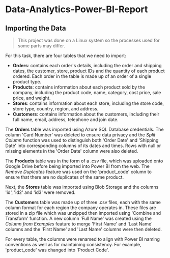 # Data-Analytics-Power-BI-Report


## Importing the Data
> This project was done on a Linux system so the processes used for some parts may differ.

For this task, there are four tables that we need to import:
- **Orders**: contains each order's details, including the order and shipping dates, the customer, store, product IDs and the quantity of each product ordered. Each order in the table is made up of an order of a single product type.
- **Products**: contains information about each product sold by the company, including the product code, name, category, cost price, sale price, and weight.
- **Stores**: contains information about each store, including the store code, store type, country, region, and address.
- **Customers**: contains information about the customers, including their full name, email, address, telephone and join date.

The **Orders** table was imported using Azure SQL Database credentials. The column 'Card Number' was deleted to ensure data privacy and the *Split Column* function was used to distinguish 
both 'Order Date' and 'Shipping Date' into corresponding columns of its dates and times. Rows with null or missing elements in the 'Order Date' column were also deleted. 

The **Products** table was in the form of a .csv file, which was uploaded onto Google Drive before being imported into Power BI from the web. The *Remove Duplcates* feature was used on the 'product_code' column to ensure that there are no duplicates of the same product. 

Next, the **Stores** table was imported using Blob Storage and the columns 'id', 'id2' and 'id3' were removed.

The **Customers** table was made up of three .csv files, each with the same column format for each region the company operates in. These files are stored in a zip file which was unzipped then imported using 'Combine and Transform' function. A new column 'Full Name' was created using the *Column from Examples* feature to merge 'First Name' and 'Last Name' columns and the 'First Name' and 'Last Name' columns were then deleted.

For every table, the columns were renamed to align with Power BI naming conventions as well as for maintaining consistency. For example, 'product_code' was changed into 'Product Code'.
